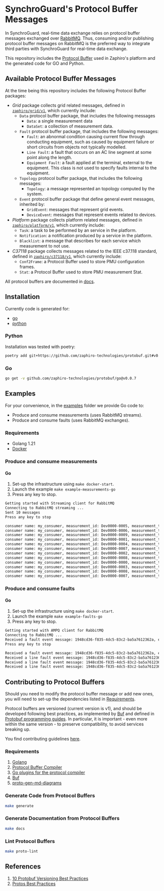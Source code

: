 # SynchroGuard's Protocol Buffer Messages

In SynchroGuard, real-time data exchange relies on protocol buffer messages
exchanged over [RabbitMQ](https://www.rabbitmq.com/). Thus, consuming and/or
publishing protocol buffer messages on RabbitMQ is the preferred way to
integrate third parties with SynchroGuard for real-time data exchange.

This repository includes the [Protocol Buffer](https://protobuf.dev/) used in
Zaphiro's platform and the generated code for GO and Python.

## Available Protocol Buffer Messages

At the time being this repository includes the following Protocol Buffer
packages:

- _Grid_ package collects grid related messages, defined in
  [`zaphiro/grid/v1`](./zaphiro/grid/v1/), which currently include:
  - `Data` protocol buffer package, that includes the following messages
    - `Data`: a single measurement data
    - `DataSet`: a collection of measurement data.
  - `Fault` protocol buffer package, that includes the following messages:
    - `Fault`: an abnormal condition causing current flow through conducting
      equipment, such as caused by equipment failure or short circuits from
      objects not typically modelled.
    - `Line Fault`: a fault that occurs on an AC line segment at some point
      along the length.
    - `Equipment Fault`: a fault applied at the terminal, external to the
      equipment. This class is not used to specify faults internal to the
      equipment.
  - `Topology` protocol buffer package, that includes the following messages:
    - `Topology`: a message represented an topology computed by the system.
  - `Event` protocol buffer package that define general event messages,
    inherited by:
    - `GridEvent`: messages that represent grid events.
    - `DeviceEvent`: messages that represent events related to devices.
- _Platform_ package collects platform related messages, defined in
  [`zaphiro/platform/v1`](./zaphiro/platform/v1/), which currently include:
  - `Task`: a task to be performed by an service in the platform.
  - `Notification`: a notification produced by a service in the platform.
  - `Blacklist`: a message that describes for each service which measurement to
    not use.
- _C37118_ package collects messages related to the IEEE c37.118 standard,
  defined in [`zaphiro/c37118/v1`](./zaphiro/c37118/v1/), which currently
  include:
  - `Conf2Frame`: a Protocol Buffer used to store PMU configuration frames.
  - `Stat`: a Protocol Buffer used to store PMU measurement Stat.

All protocol buffers are documented in [docs](./docs).

## Installation

Currently code is generated for:

- [go](go)
- [python](python)

### Python

Installation was tested with poetry:

```bash
poetry add git+https://github.com/zaphiro-technologies/protobuf.git#v0.0.7
```

### Go

```bash
go get -v github.com/zaphiro-technologies/protobuf/go@v0.0.7
```

## Examples

For your convenience, in the [examples](examples) folder we provide Go code to:

- Produce and consume measurements (uses RabbitMQ streams).
- Produce and consume faults (uses RabbitMQ exchanges).

### Requirements

- Golang 1.21
- [Docker](https://docs.docker.com/get-docker/)

### Produce and consume measurements

#### Go

1. Set-up the infrastructure using `make docker-start`.
1. Launch the example `make example-measurements-go`
1. Press any key to stop.

```bash
Getting started with Streaming client for RabbitMQ
Connecting to RabbitMQ streaming ...
Sent 10 messages
Press any key to stop

consumer name: my_consumer, measurement_id: Dev0000-0005, measurement_time 1720698360980, measurement_type 20, measurement_value 4592455024224327647
consumer name: my_consumer, measurement_id: Dev0000-0006, measurement_time 1720698360980, measurement_type 20, measurement_value 4604241342922663796
consumer name: my_consumer, measurement_id: Dev0000-0009, measurement_time 1720698360980, measurement_type 44, measurement_value 4603643564277470555
consumer name: my_consumer, measurement_id: Dev0000-0001, measurement_time 1720698360980, measurement_type 28, measurement_value 4598295346455196891
consumer name: my_consumer, measurement_id: Dev0000-0004, measurement_time 1720698360980, measurement_type 20, measurement_value 4605375802349382247
consumer name: my_consumer, measurement_id: Dev0000-0007, measurement_time 1720698360980, measurement_type 20, measurement_value 4605095969928423361
consumer name: my_consumer, measurement_id: Dev0000-0002, measurement_time 1720698360980, measurement_type 21, measurement_value 4600833284970982103
consumer name: my_consumer, measurement_id: Dev0000-0008, measurement_time 1720698360980, measurement_type 20, measurement_value 4597854724057569946
consumer name: my_consumer, measurement_id: Dev0000-0000, measurement_time 1720698360980, measurement_type 13, measurement_value 4603013690508174157
consumer name: my_consumer, measurement_id: Dev0000-0003, measurement_time 1720698360980, measurement_type 21, measurement_value 4598093240485266093
consumer name: my_consumer, measurement_id: Dev0000-0008, measurement_time 1720698360980, measurement_type 20, measurement_value 4600766170106400936
consumer name: my_consumer, measurement_id: Dev0000-0007, measurement_time 1720698360980, measurement_type 20, measurement_value 4606916483465028581
```

### Produce and consume faults

#### Go

1. Set-up the infrastructure using `make docker-start`.
1. Launch the example `make example-faults-go`
1. Press any key to stop.

```bash
Getting started with AMPQ client for RabbitMQ
Connecting to RabbitMQ ...
Received a fault event message: 1948cd36-f835-4dc5-83c2-ba5a7612362a, event type: FAULT_EVENT_TYPE_STARTED
Press any key to stop

Received a fault event message: 1948cd36-f835-4dc5-83c2-ba5a7612362a, event type: FAULT_EVENT_TYPE_ENDED
Received a line fault event message: 1948cd36-f835-4dc5-83c2-ba5a7612362a, event type: FAULT_EVENT_TYPE_LOCATED, faulty line: EQ-1, probability: 0.330000, length from t1: 0.526424
Received a line fault event message: 1948cd36-f835-4dc5-83c2-ba5a7612362a, event type: FAULT_EVENT_TYPE_LOCATED, faulty line: EQ-2, probability: 0.330000, length from t1: 0.484818
Received a line fault event message: 1948cd36-f835-4dc5-83c2-ba5a7612362a, event type: FAULT_EVENT_TYPE_LOCATED, faulty line: EQ-3, probability: 0.330000, length from t1: 0.315550
```

## Contributing to Protocol Buffers

Should you need to modify the protocol buffer message or add new ones, you will
need to set-up the dependencies listed in [Requirements](#requirements).

Protocol buffers are versioned (current version is v1), and should be developed
following best practices, as implemented by [Buf](https://buf.build) and defined
in
[Protobuf programming guides](https://protobuf.dev/best-practices/dos-donts/).
In particular, it is important - even more within the same version - to preserve
compatibility, to avoid services breaking up.

You find contributing guidelines [here](CONTRIBUTING.md).

### Requirements

1. [Golang](https://go.dev/doc/install)
1. [Protocol Buffer Compiler](https://grpc.io/docs/protoc-installation/)
1. [Go plugins for the protocol compiler](https://grpc.io/docs/languages/go/quickstart/#prerequisites)
1. [Buf](https://buf.build/docs/installation)
1. [proto-gen-md-diagrams](https://github.com/GoogleCloudPlatform/proto-gen-md-diagrams)

### Generate Code from Protocol Buffers

```bash
make generate
```

### Generate Documentation from Protocol Buffers

```bash
make docs
```

### Lint Protocol Buffers

```bash
make proto-lint
```

## References

1. [10 Protobuf Versioning Best Practices](https://climbtheladder.com/10-protobuf-versioning-best-practices/)
1. [Protos Best Practices](https://protobuf.dev/best-practices/dos-donts/)
